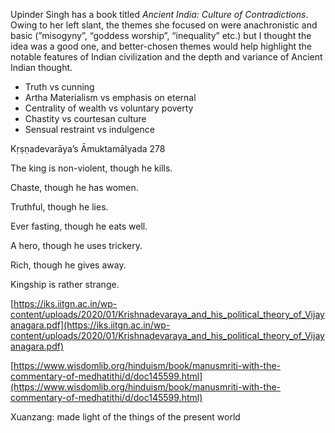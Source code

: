 Upinder Singh has a book titled _Ancient India: Culture of Contradictions_. Owing to her left slant, the themes she focused on were anachronistic and basic (”misogyny”, “goddess worship”, “inequality” etc.) but I thought the idea was a good one, and better-chosen themes would help highlight the notable features of Indian civilization and the depth and variance of Ancient Indian thought.

- Truth vs cunning
- Artha Materialism vs emphasis on eternal
- Centrality of wealth vs voluntary poverty
- Chastity vs courtesan culture
- Sensual restraint vs indulgence

Kṛṣṇadevarāya’s Āmuktamālyada 278

The king is non-violent, though he kills.

Chaste, though he has women.

Truthful, though he lies.

Ever fasting, though he eats well.

A hero, though he uses trickery.

Rich, though he gives away.

Kingship is rather strange.

[https://iks.iitgn.ac.in/wp-content/uploads/2020/01/Krishnadevaraya_and_his_political_theory_of_Vijayanagara.pdf](https://iks.iitgn.ac.in/wp-content/uploads/2020/01/Krishnadevaraya_and_his_political_theory_of_Vijayanagara.pdf)

  

[https://www.wisdomlib.org/hinduism/book/manusmriti-with-the-commentary-of-medhatithi/d/doc145599.html](https://www.wisdomlib.org/hinduism/book/manusmriti-with-the-commentary-of-medhatithi/d/doc145599.html)

  

Xuanzang: made light of the things of the present world